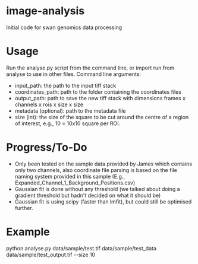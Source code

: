 # image-analysis
Initial code for swan genomics data processing

# Usage
Run the analyse.py script from the command line, or import run from analyse to use in other files.
Command line arguments:
- input_path: the path to the input tiff stack
- coordinates_path: path to the folder containing the coordinates files
- output_path: path to save the new tiff stack with dimensions frames x channels x rois x size x size
- metadata (optional): path to the metadata file
- size (int): the size of the square to be cut around the centre of a region of interest, e.g., 10 = 10x10 square per ROI.

# Progress/To-Do
- Only been tested on the sample data provided by James which contains only two channels, also coordinate file parsing is based on the file naming system provided in this sample (E.g., Expanded_Channel_1_Background_Positions.csv)
- Gaussian fit is done without any threshold (we talked about doing a gradient threshold but hadn't decided on what it should be)
- Gaussian fit is using scipy (faster than lmfit), but could still be optimised further.

# Example

python analyse.py data/sample/test.tif data/sample/test_data data/sample/test_output.tif --size 10
